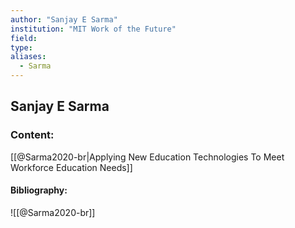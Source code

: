 ```yaml
---
author: "Sanjay E Sarma"
institution: "MIT Work of the Future"
field:
type:
aliases:
  - Sarma
---
```


## Sanjay E Sarma

### Content:
[[@Sarma2020-br|Applying New Education Technologies To Meet Workforce Education Needs]]

#### Bibliography:

![[@Sarma2020-br]]